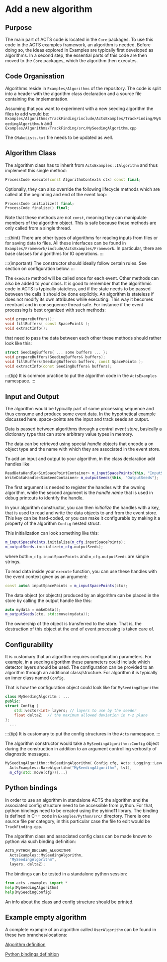 # Add a new algorithm

## Purpose

The main part of ACTS code is located in the `Core` packages.
To use this code in the ACTS examples framework, an algorithm is needed.
Before doing so, the ideas explored in Examples are typically first developed as algorithms.
In a second step, the essential parts of this code are then moved to the `Core` packages,
which the algorithm then executes.



Code Organisation
------------------


Algorithms reside in `Examples/Algorithms` of the repository.
The code is split into a header with the algorithm class declaration
and a source file containing the implementation.

Assuming that you want to experiment with a new seeding algorithm the files to add would be:
`Examples/Algorithms/TrackFinding/include/ActsExamples/TrackFinding/MySeedingAlgorithm.h`
and
`Examples/Algorithms/TrackFinding/src/MySeedingAlgorithm.cpp`

The `CMakeLists.txt` file needs to be updated as well.

## Algorithm Class

The algorithm class has to inherit from `ActsExamples::IAlgorithm`
and thus implement this single method:

```cpp
ProcessCode execute(const AlgorithmContext& ctx) const final;
```

Optionally, they can also override the following lifecycle methods which are
called at the beginning and end of the event loop:

```cpp
ProcessCode initialize() final;
ProcessCode finalize() final;
```

Note that these methods are not `const`, meaning they can manipulate members of
the algorithm object. This is safe because these methods are only called from a
single thread.

:::{hint}
There are other types of algorithms for reading inputs from files
or for saving data to files. All these interfaces can be found in
`Examples/Framework/include/ActsExamples/Framework`.
In particular, there are base classes for algorithms for IO operations.
:::

:::{important}
The constructor should ideally follow certain rules. See section on configuration below.
:::

The `execute` method will be called once for each event.
Other methods can also be added to your class.
It is good to remember that the algorithmic code in ACTS is typically stateless,
and if the state needs to be passed between the calls it should be done explicitly.
An algorithm is stateless if does not modify its own attributes while executing.
This way it becomes reentrant and in consequence thread safe.
For instance if the event processing is best organized with such methods:

```cpp
void prepareBuffers();
void fillBuffers( const SpacePoint& );
void extractInfo();
```

that need to pass the data between each other these methods should rather look like this:

```cpp
struct SeedingBuffers{ ... some buffers ... };
void prepareBuffers(SeedingBuffers& buffers);
void fillBuffers(SeedingBuffers& buffers, const SpacePoint& );
void extractInfo(const SeedingBuffers& buffers);
```

:::{tip}
It is common practice to put the algorithm code in the `ActsExamples` namespace.
:::

## Input and Output

The algorithm would be typically part of some processing sequence and thus
consume and produce some event data.  In the hypothetical example discussed
here, space-points are the input and track seeds an output. 

Data is passed between algorithms through a central *event store*, basically a
dictionary type that can store arbitrary value types in memory.

The data can be retrieved using special *handle* objects that encode a on
object type and the name with which they are associated in the event store.

To add an input and output to your algorithm, in the class declaration add handles like

```cpp
ReadDataHandle<SimSpacePointContainer> m_inputSpacePoints{this, "InputSpacePoints"};
WriteDataHandle<SimSeedContainer> m_outputSeeds{this, "OutputSeeds"};
```

The first argument is needed to register the handles with the owning algorithm,
while the second argument is the *handle name* that is used in debug printouts
to identify the handle.

In your algorithm constructor, you can then *initialize* the handles with a
key, that is used to read and write the data objects to and from the event
store. This key can be hard-coded, or you can make it configurable by making it
a property of the algorithm `Config` nested struct.

This initialization can look something like this:

```cpp
m_inputSpacePoints.initialize(m_cfg.inputSpacePoints);
m_outputSeeds.initialize(m_cfg.outputSeeds);
```

where both `m_cfg.inputSpacePoints` and `m_cfg.outputSeeds` are simple strings.

To read data inside your `execute` function, you can use these
handles with the event context given as an argument:

```cpp
const auto& inputSpacePoints = m_inputSpacePoints(ctx);
```

The data object (or objects) produced by an algorithm can be placed in the
store by calling the output handle like this:

```cpp
auto mydata = makeData();
m_outputSeeds(ctx, std::move(mydata));
```
The ownership of the object is transferred to the store.  That is, the
destruction of this object at the end of event processing is taken care of.

## Configurability

It is customary that an algorithm requires configuration parameters.
For example, in a seeding algorithm these parameters could include which detector layers should be used.
The configuration can be provided to an algorithm through an additional class/structure.
For algorithm it is typically an inner class named `Config`.

That is how the configuration object could look like for `MySeedingAlgorithm`:

```cpp
class MySeedingAlgoritm : ...
public:
struct Config {
    std::vector<int> layers; // layers to use by the seeder
    float deltaZ;  // the maximum allowed deviation in r-z plane
};
  ...
```
:::{tip}
It is customary to put the config structures in the ``Acts`` namespace.
:::

The algorithm constructor would take a `MySeedingAlgorithm::Config` object during
the construction in addition to an argument controlling verbosity of diagnostic messages.

```cpp
MySeedingAlgorithm::MySeedingAlgorithm( Config cfg, Acts::Logging::Level lvl):
  ActsExamples::BareAlgortihm("MySeedingAlgorithm", lvl),
  m_cfg(std::move(cfg)){...}
```
## Python bindings

In order to use an algorithm in standalone ACTS the algorithm
and the associated config structure need to be accessible from python.
For that, python bindings need to be created using the pybind11 library.
The binding is defined in C++ code in `Examples/Python/src/` directory.
There is one source file per category,
in this particular case the file to edit would be `TrackFinding.cpp`.

The algorithm class and associated config class can be made known to python via such binding definition:

```cpp
ACTS_PYTHON_DECLARE_ALGORITHM(
  ActsExamples::MySeedingAlgorithm,
  "MySeedingAlgorithm",
  layers, deltaZ);
```

The bindings can be tested in a standalone python session:

```python
from acts .examples import *
help(MySeedingAlgorithm)
help(MySeedingConfig)
```
An info about the class and config structure should be printed.

Example empty algorithm
-----------------------
A complete example of an algorithm called `UserAlgorithm` can be found in these two branches/locations:

[Algorithm definition](https://github.com/asalzburger/acts/tree/ws-add-user-algorithm/Examples/Algorithms/Tutorial)

[Python bindings definition](https://github.com/asalzburger/acts/blob/ws-add-user-algorithm-python-bindings/Examples/Python/src/Tutorial.cpp)




